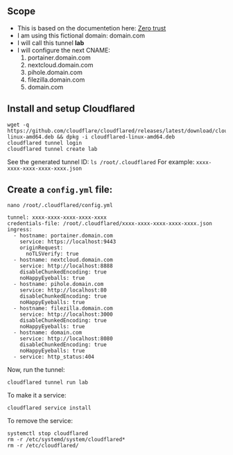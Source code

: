 ## Scope
* This is based on the documentetion here: [Zero trust](https://developers.cloudflare.com/cloudflare-one/connections/connect-apps/install-and-setup/tunnel-guide/local/#set-up-a-tunnel-locally-cli-setup)
* I am using this fictional domain: domain.com
* I will call this tunnel **lab**
* I will configure the next CNAME:
  1. portainer.domain.com
  2. nextcloud.domain.com
  3. pihole.domain.com
  4. filezilla.domain.com
  5. domain.com

## Install and setup Cloudflared
```
wget -q https://github.com/cloudflare/cloudflared/releases/latest/download/cloudflared-linux-amd64.deb && dpkg -i cloudflared-linux-amd64.deb
cloudflared tunnel login
cloudflared tunnel create lab
```
See the generated tunnel ID:
```ls /root/.cloudflared```
For example: `xxxx-xxxx-xxxx-xxxx-xxxx.json`

## Create a `config.yml` file:
`nano /root/.cloudflared/config.yml`
```
tunnel: xxxx-xxxx-xxxx-xxxx-xxxx
credentials-file: /root/.cloudflared/xxxx-xxxx-xxxx-xxxx-xxxx.json
ingress:
  - hostname: portainer.domain.com
    service: https://localhost:9443
    originRequest:
      noTLSVerify: true
  - hostname: nextcloud.domain.com
    service: http://localhost:8888
    disableChunkedEncoding: true
    noHappyEyeballs: true
  - hostname: pihole.domain.com
    service: http://localhost:80
    disableChunkedEncoding: true
    noHappyEyeballs: true
  - hostname: filezilla.domain.com
    service: http://localhost:3000
    disableChunkedEncoding: true
    noHappyEyeballs: true
  - hostname: domain.com
    service: http://localhost:8080
    disableChunkedEncoding: true
    noHappyEyeballs: true
  - service: http_status:404
```
Now, run the tunnel:
```
cloudflared tunnel run lab
```
To make it a service:
```
cloudflared service install
```
To remove the service:
```
systemctl stop cloudflared
rm -r /etc/systemd/system/cloudflared*
rm -r /etc/cloudflared/
```
